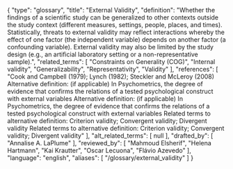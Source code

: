 {
    "type": "glossary",
    "title": "External Validity",
    "definition": "Whether the findings of a scientific study can be generalized to other contexts outside the study context (different measures, settings, people, places, and times). Statistically, threats to external validity may reflect interactions whereby the effect of one factor (the independent variable) depends on another factor (a confounding variable). External validity may also be limited by the study design (e.g., an artificial laboratory setting or a non-representative sample).",
    "related_terms": [
        "Constraints on Generality (COG)",
        "Internal validity",
        "Generalizability",
        "Representativity",
        "Validity"
    ],
    "references": [
        "Cook and Campbell (1979); Lynch (1982); Steckler and McLeroy (2008) Alternative definition: (if applicable) In Psychometrics, the degree of evidence that confirms the relations of a tested psychological construct with external variables Alternative definition: (if applicable) In Psychometrics, the degree of evidence that confirms the relations of a tested psychological construct with external variables Related terms to alternative definition: Criterion validity; Convergent validity; Divergent validity Related terms to alternative definition: Criterion validity; Convergent validity; Divergent validity"
    ],
    "alt_related_terms": [
        null
    ],
    "drafted_by": [
        "Annalise A. LaPlume"
    ],
    "reviewed_by": [
        "Mahmoud Elsherif",
        "Helena Hartmann",
        "Kai Krautter",
        "Oscar Lecuona",
        "Flávio Azevedo"
    ],
    "language": "english",
    "aliases": [
        "/glossary/external_validity"
    ]
}
